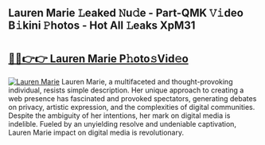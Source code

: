 ## Lauren Marie 𝙻eaked 𝙽u𝚍e - Part-QMK 𝚅𝚒deo B𝚒kini 𝙿hotos - Hot All 𝙻eaks XpM31

# <h2><a href="http://ld4nq4.urlbe.top/?page=Lauren+Marie">🔗🔗👉👉 Lauren Marie P𝚑oto𝚜Vid𝚎o</a></h2>

[![Lauren Marie](https://i.imgur.com/eBuTRDB.gif)](http://ld4nq4.urlbe.top/?page=Lauren+Marie)
Lauren Marie, a multifaceted and thought-provoking individual, resists simple description. Her unique approach to creating a web presence has fascinated and provoked spectators, generating debates on privacy, artistic expression, and the complexities of digital communities. Despite the ambiguity of her intentions, her mark on digital media is indelible. Fueled by an unyielding resolve and undeniable captivation, Lauren Marie impact on digital media is revolutionary.
